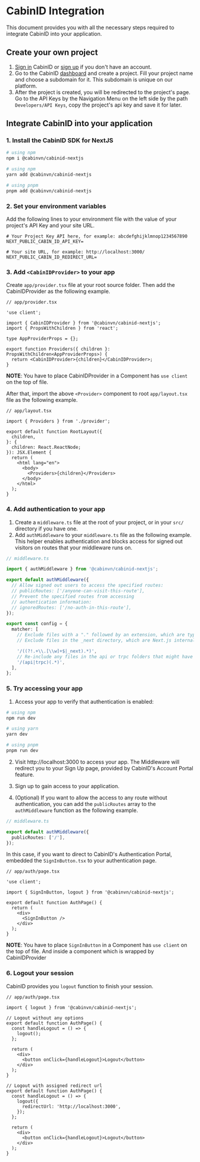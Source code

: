 # CabinID Integration

This document provides you with all the necessary steps required to integrate CabinID into your application.

## Create your own project

1. [Sign in](https://cabinid.dev/sign-in) CabinID or [sign up](https://cabinid.dev/sign-up) if you don't have an account.
2. Go to the CabinID [dashboard](https://cabinid.dev/project) and create a project. Fill your project name and choose a subdomain for it. This subdomain is unique on our platform.
3. After the project is created, you will be redirected to the project's page. Go to the API Keys by the Navigation Menu on the left side by the path `Developers/API Keys`, copy the project's api key and save it for later.

## Integrate CabinID into your application

### 1. Install the CabinID SDK for NextJS

```bash
# using npm
npm i @cabinvn/cabinid-nextjs

# using npm
yarn add @cabinvn/cabinid-nextjs

# using pnpm
pnpm add @cabinvn/cabinid-nextjs
```

### 2. Set your environment variables

Add the following lines to your environment file with the value of your project's API Key and your site URL.

```dotenv
# Your Project Key API here, for example: abcdefghijklmnop1234567890
NEXT_PUBLIC_CABIN_ID_API_KEY=

# Your site URL, for example: http://localhost:3000/
NEXT_PUBLIC_CABIN_ID_REDIRECT_URL=
```

### 3. Add `<CabinIDProvider>` to your app

Create `app/provider.tsx` file at your root source folder. Then add the CabinIDProvider as the following example.

```tsx
// app/provider.tsx

'use client';

import { CabinIDProvider } from '@cabinvn/cabinid-nextjs';
import { PropsWithChildren } from 'react';

type AppProviderProps = {};

export function Providers({ children }: PropsWithChildren<AppProviderProps>) {
  return <CabinIDProvider>{children}</CabinIDProvider>;
}
```

**NOTE**: You have to place CabinIDProvider in a Component has `use client` on the top of file.

After that, import the above `<Provider>` component to root `app/layout.tsx` file as the following example.

```tsx
// app/layout.tsx

import { Providers } from './provider';

export default function RootLayout({
  children,
}: {
  children: React.ReactNode;
}): JSX.Element {
  return (
    <html lang="en">
      <body>
        <Providers>{children}</Providers>
      </body>
    </html>
  );
}
```

### 4. Add authentication to your app

1. Create a `middleware.ts` file at the root of your project, or in your `src/` directory if you have one.
2. Add `authMiddleware` to your `middleware.ts` file as the following example. This helper enables authentication and blocks access for signed out visitors on routes that your middleware runs on.

```ts
// middleware.ts

import { authMiddleware } from '@cabinvn/cabinid-nextjs';

export default authMiddleware({
  // Allow signed out users to access the specified routes:
  // publicRoutes: ['/anyone-can-visit-this-route'],
  // Prevent the specified routes from accessing
  // authentication information:
  // ignoredRoutes: ['/no-auth-in-this-route'],
});

export const config = {
  matcher: [
    // Exclude files with a "." followed by an extension, which are typically static files.
    // Exclude files in the _next directory, which are Next.js internals.

    '/((?!.+\\.[\\w]+$|_next).*)',
    // Re-include any files in the api or trpc folders that might have an extension
    '/(api|trpc)(.*)',
  ],
};
```

### 5. Try accessing your app

1. Access your app to verify that authentication is enabled:

```bash
# using npm
npm run dev

# using yarn
yarn dev

# using pnpm
pnpm run dev
```

2. Visit http://localhost:3000 to access your app. The Middleware will redirect you to your Sign Up page, provided by CabinID's Account Portal feature.

3. Sign up to gain access to your application.

4. (Optional) If you want to allow the access to any route without authentication, you can add the `publicRoutes` array to the `authMiddleware` function as the following example.

```ts
// middleware.ts

export default authMiddleware({
  publicRoutes: ['/'],
});
```

In this case, if you want to direct to CabinID's Authentication Portal, embedded the `SignInButton.tsx` to your authentication page.

```tsx
// app/auth/page.tsx

'use client';

import { SignInButton, logout } from '@cabinvn/cabinid-nextjs';

export default function AuthPage() {
  return (
    <div>
      <SignInButton />
    </div>
  );
}
```

**NOTE**: You have to place `SignInButton` in a Component has `use client` on the top of file. And inside a component which is wrapped by CabinIDProvider

### 6. Logout your session

CabinID provides you `logout` function to finish your session.

```tsx
// app/auth/page.tsx

import { logout } from '@cabinvn/cabinid-nextjs';

// Logout without any options
export default function AuthPage() {
  const handleLogout = () => {
    logout();
  };

  return (
    <div>
      <button onClick={handleLogout}>Logout</button>
    </div>
  );
}

// Logout with assigned redirect url
export default function AuthPage() {
  const handleLogout = () => {
    logout({
      redirectUrl: 'http://localhost:3000',
    });
  };

  return (
    <div>
      <button onClick={handleLogout}>Logout</button>
    </div>
  );
}
```
